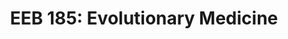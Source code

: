 ---
layout: teaching
title: "EEB 185: Evolutionary Medicine"
term: Spring 2021
school: UCLA
role: Teaching Associate
enrollment: 24 Undergraduates
instructor: Pamela Yeh, Ph.D.; Rachel Prunier, Ph.D.
ta: Shawn T. Schwartz
lecture: Online
location: Online
description: "Lecture, two and one half hours; discussion, one hour. Designed for departmental majors specializing in environmental and population biology and in medicine. Introduction to mechanics and processes of evolution, with emphasis on natural selection, population genetics, speciation, evolutionary rates, and patterns of adaptation. Coverage of fundamental principles of evolution, with special focus on medicine and human health."
order: 6
grouped_by: EEB
---